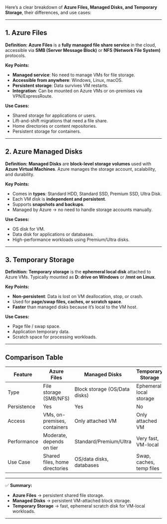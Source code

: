 Here’s a clear breakdown of **Azure Files, Managed Disks, and Temporary Storage**, their differences, and use cases:

---

## **1. Azure Files**

**Definition:**
**Azure Files** is a **fully managed file share service** in the cloud, accessible via **SMB (Server Message Block)** or **NFS (Network File System)** protocols.

**Key Points:**

- **Managed service**: No need to manage VMs for file storage.
- **Accessible from anywhere**: Windows, Linux, macOS.
- **Persistent storage**: Data survives VM restarts.
- **Integration**: Can be mounted on Azure VMs or on-premises via VPN/ExpressRoute.

**Use Cases:**

- Shared storage for applications or users.
- Lift-and-shift migrations that need a file share.
- Home directories or content repositories.
- Persistent storage for containers.

---

## **2. Azure Managed Disks**

**Definition:**
**Managed Disks** are **block-level storage volumes** used with **Azure Virtual Machines**. Azure manages the storage account, scalability, and durability.

**Key Points:**

- Comes in **types**: Standard HDD, Standard SSD, Premium SSD, Ultra Disk.
- Each VM disk is **independent and persistent**.
- Supports **snapshots and backups**.
- Managed by Azure → no need to handle storage accounts manually.

**Use Cases:**

- OS disk for VM.
- Data disk for applications or databases.
- High-performance workloads using Premium/Ultra disks.

---

## **3. Temporary Storage**

**Definition:**
**Temporary storage** is the **ephemeral local disk** attached to Azure VMs. Typically mounted as **D: drive on Windows** or **/mnt on Linux**.

**Key Points:**

- **Non-persistent**: Data is lost on VM deallocation, stop, or crash.
- Used for **page/swap files, caches, or scratch space**.
- **Faster** than managed disks because it’s local to the VM host.

**Use Cases:**

- Page file / swap space.
- Application temporary data.
- Scratch space for processing workloads.

---

## **Comparison Table**

| Feature     | Azure Files                    | Managed Disks                 | Temporary Storage        |
| ----------- | ------------------------------ | ----------------------------- | ------------------------ |
| Type        | File storage (SMB/NFS)         | Block storage (OS/Data disks) | Ephemeral local storage  |
| Persistence | Yes                            | Yes                           | No                       |
| Access      | VMs, on-premises, containers   | Only attached VM              | Only attached VM         |
| Performance | Moderate, depends on tier      | Standard/Premium/Ultra        | Very fast, VM-local      |
| Use Case    | Shared files, home directories | OS/data disks, databases      | Swap, caches, temp files |

---

✅ **Summary:**

- **Azure Files** → persistent shared file storage.
- **Managed Disks** → persistent VM-attached block storage.
- **Temporary Storage** → fast, ephemeral scratch disk for VM-local workloads.

---

